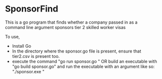 # SponsorFind
This is a go program that finds whether a company passed in as a command line argument sponsors tier 2 skilled worker visas

To use,

- Install Go
- In the directory where the sponsor.go file is present, ensure that tier2.csv is present too.
- execute the command "go run sponsor.go <comapny name>" OR build an executable with "go build sponsor.go" and run the executable with an argument like so: "./sponsor.exe <company name>"
  
  

